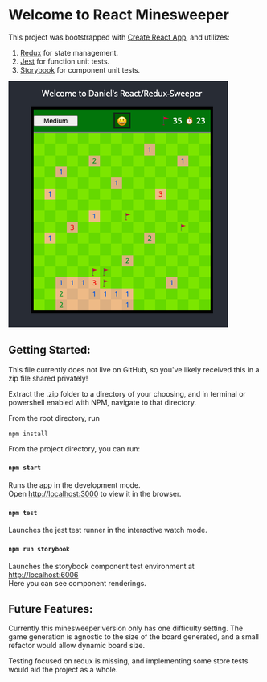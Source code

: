 # Welcome to React Minesweeper

This project was bootstrapped with [Create React App](https://github.com/facebook/create-react-app), and utilizes: 
1. [Redux](https://redux.js.org/) for state management.
2. [Jest](https://jestjs.io/) for function unit tests.
3. [Storybook](https://storybook.js.org/) for component unit tests.

![screenshot](./docs/screenshot.png)

## Getting Started:

This file currently does not live on GitHub, so you've likely received this in a zip file shared privately! 

Extract the .zip folder to a directory of your choosing, and in terminal or powershell enabled with NPM, navigate to that directory. 

From the root directory, run  
```
npm install
```

From the project directory, you can run:

#### `npm start`

Runs the app in the development mode.<br />
Open [http://localhost:3000](http://localhost:3000) to view it in the browser.

#### `npm test`

Launches the jest test runner in the interactive watch mode.

#### `npm run storybook`

Launches the storybook component test environment at [http://localhost:6006](http://localhost:6006) <br /> 
Here you can see component renderings. 

## Future Features:

Currently this minesweeper version only has one difficulty setting. The game generation is agnostic to the size of the board generated, and a small refactor would allow dynamic board size.

Testing focused on redux is missing, and implementing some store tests would aid the project as a whole.

